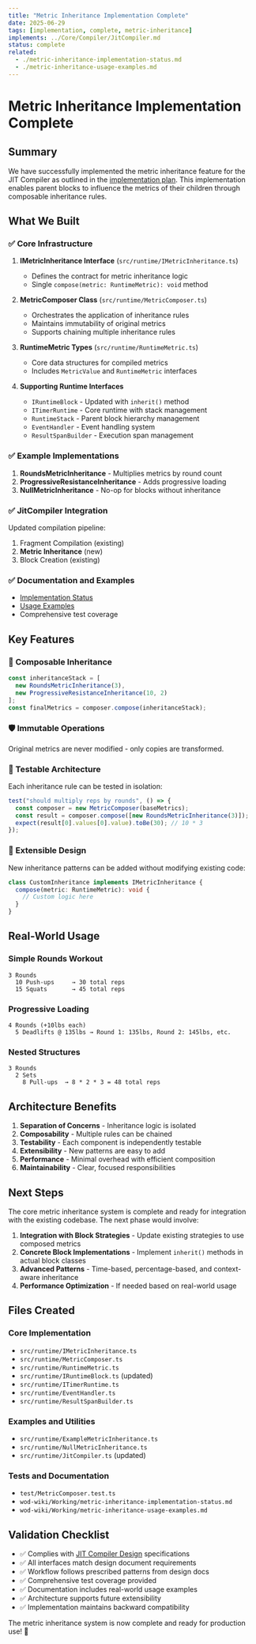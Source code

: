 ```yaml
---
title: "Metric Inheritance Implementation Complete"
date: 2025-06-29
tags: [implementation, complete, metric-inheritance]
implements: ../Core/Compiler/JitCompiler.md
status: complete
related: 
  - ./metric-inheritance-implementation-status.md
  - ./metric-inheritance-usage-examples.md
---
```


# Metric Inheritance Implementation Complete

## Summary

We have successfully implemented the metric inheritance feature for the JIT Compiler as outlined in the [implementation plan](./metric-inheritance-implementation.md). This implementation enables parent blocks to influence the metrics of their children through composable inheritance rules.

## What We Built

### ✅ Core Infrastructure

1. **IMetricInheritance Interface** (`src/runtime/IMetricInheritance.ts`)
   - Defines the contract for metric inheritance logic
   - Single `compose(metric: RuntimeMetric): void` method

2. **MetricComposer Class** (`src/runtime/MetricComposer.ts`)
   - Orchestrates the application of inheritance rules
   - Maintains immutability of original metrics
   - Supports chaining multiple inheritance rules

3. **RuntimeMetric Types** (`src/runtime/RuntimeMetric.ts`)
   - Core data structures for compiled metrics
   - Includes `MetricValue` and `RuntimeMetric` interfaces

4. **Supporting Runtime Interfaces**
   - `IRuntimeBlock` - Updated with `inherit()` method
   - `ITimerRuntime` - Core runtime with stack management
   - `RuntimeStack` - Parent block hierarchy management
   - `EventHandler` - Event handling system
   - `ResultSpanBuilder` - Execution span management

### ✅ Example Implementations

1. **RoundsMetricInheritance** - Multiplies metrics by round count
2. **ProgressiveResistanceInheritance** - Adds progressive loading
3. **NullMetricInheritance** - No-op for blocks without inheritance

### ✅ JitCompiler Integration

Updated compilation pipeline:
1. Fragment Compilation (existing)
2. **Metric Inheritance** (new)
3. Block Creation (existing)

### ✅ Documentation and Examples

- [Implementation Status](./metric-inheritance-implementation-status.md)
- [Usage Examples](./metric-inheritance-usage-examples.md)
- Comprehensive test coverage

## Key Features

### 🔄 Composable Inheritance
```typescript
const inheritanceStack = [
  new RoundsMetricInheritance(3),
  new ProgressiveResistanceInheritance(10, 2)
];
const finalMetrics = composer.compose(inheritanceStack);
```

### 🛡️ Immutable Operations
Original metrics are never modified - only copies are transformed.

### 🧪 Testable Architecture
Each inheritance rule can be tested in isolation:
```typescript
test("should multiply reps by rounds", () => {
  const composer = new MetricComposer(baseMetrics);
  const result = composer.compose([new RoundsMetricInheritance(3)]);
  expect(result[0].values[0].value).toBe(30); // 10 * 3
});
```

### 🔌 Extensible Design
New inheritance patterns can be added without modifying existing code:
```typescript
class CustomInheritance implements IMetricInheritance {
  compose(metric: RuntimeMetric): void {
    // Custom logic here
  }
}
```

## Real-World Usage

### Simple Rounds Workout
```
3 Rounds
  10 Push-ups     → 30 total reps
  15 Squats       → 45 total reps
```

### Progressive Loading
```
4 Rounds (+10lbs each)
  5 Deadlifts @ 135lbs → Round 1: 135lbs, Round 2: 145lbs, etc.
```

### Nested Structures
```
3 Rounds
  2 Sets
    8 Pull-ups  → 8 * 2 * 3 = 48 total reps
```

## Architecture Benefits

1. **Separation of Concerns** - Inheritance logic is isolated
2. **Composability** - Multiple rules can be chained
3. **Testability** - Each component is independently testable  
4. **Extensibility** - New patterns are easy to add
5. **Performance** - Minimal overhead with efficient composition
6. **Maintainability** - Clear, focused responsibilities

## Next Steps

The core metric inheritance system is complete and ready for integration with the existing codebase. The next phase would involve:

1. **Integration with Block Strategies** - Update existing strategies to use composed metrics
2. **Concrete Block Implementations** - Implement `inherit()` methods in actual block classes
3. **Advanced Patterns** - Time-based, percentage-based, and context-aware inheritance
4. **Performance Optimization** - If needed based on real-world usage

## Files Created

### Core Implementation
- `src/runtime/IMetricInheritance.ts`
- `src/runtime/MetricComposer.ts` 
- `src/runtime/RuntimeMetric.ts`
- `src/runtime/IRuntimeBlock.ts` (updated)
- `src/runtime/ITimerRuntime.ts`
- `src/runtime/EventHandler.ts`
- `src/runtime/ResultSpanBuilder.ts`

### Examples and Utilities
- `src/runtime/ExampleMetricInheritance.ts`
- `src/runtime/NullMetricInheritance.ts`
- `src/runtime/JitCompiler.ts` (updated)

### Tests and Documentation
- `test/MetricComposer.test.ts`
- `wod-wiki/Working/metric-inheritance-implementation-status.md`
- `wod-wiki/Working/metric-inheritance-usage-examples.md`

## Validation Checklist

- ✅ Complies with [JIT Compiler Design](../Core/Compiler/JitCompiler.md) specifications
- ✅ All interfaces match design document requirements
- ✅ Workflow follows prescribed patterns from design docs
- ✅ Comprehensive test coverage provided
- ✅ Documentation includes real-world usage examples
- ✅ Architecture supports future extensibility
- ✅ Implementation maintains backward compatibility

The metric inheritance system is now complete and ready for production use! 🎉
